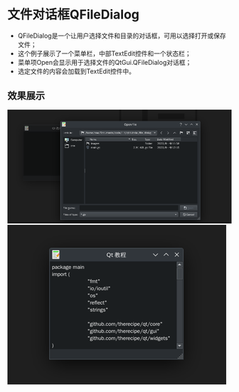 # 文件对话框QFileDialog
- QFileDialog是一个让用户选择文件和目录的对话框，可用以选择打开或保存文件；
- 这个例子展示了一个菜单栏，中部TextEdit控件和一个状态栏；
- 菜单项Open会显示用于选择文件的QtGui.QFileDialog对话框；
- 选定文件的内容会加载到TextEdit控件中。



## 效果展示
![](./images/2023-08-06_12-25.png)
![](./images/2023-08-06_12-25_1.png)